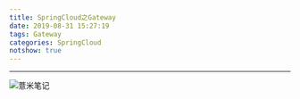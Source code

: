 ```yaml
---
title: SpringCloud之Gateway
date: 2019-08-31 15:27:19
tags: Gateway
categories: SpringCloud
notshow: true
---
```



---
![薏米笔记](https://eelve.com/upload/2019/8/eblog-b269767ff45b4e01a1c380e38898c1c0.png)
